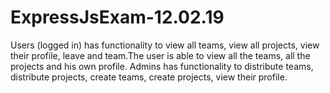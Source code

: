 # ExpressJsExam-12.02.19
Users (logged in) has functionality to view all teams, view all projects, view their profile, leave and team.The user is able to view all the teams, all the projects and his own profile. Admins has functionality to distribute teams, distribute projects, create teams, create projects, view their profile.
